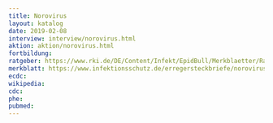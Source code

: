 ```yaml
---
title: Norovirus
layout: katalog
date: 2019-02-08
interview: interview/norovirus.html
aktion: aktion/norovirus.html
fortbildung: 
ratgeber: https://www.rki.de/DE/Content/Infekt/EpidBull/Merkblaetter/Ratgeber_Norovirus.html
merkblatt: https://www.infektionsschutz.de/erregersteckbriefe/norovirus/
ecdc:
wikipedia:
cdc:
phe:
pubmed:
---
```

